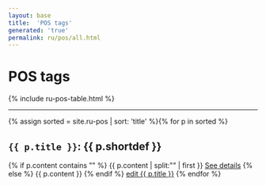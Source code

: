 ```yaml
---
layout: base
title:  'POS tags'
generated: 'true'
permalink: ru/pos/all.html
---
```


# POS tags

{% include ru-pos-table.html %}

----------

{% assign sorted = site.ru-pos | sort: 'title' %}{% for p in sorted %}
<a id="al-ru-pos/{{ p.title }}" class="al-dest"/>
<h2><code>{{ p.title }}</code>: {{ p.shortdef }}</h2>
{% if p.content contains "<!--details-->" %}    
{{ p.content | split:"<!--details-->" | first }}
<a href="{{ p.title }}" class="al-doc">See details</a>
{% else %}
{{ p.content }}
{% endif %}
<a href="{{ site.git_edit }}/{% if p.collection %}{{ p.relative_path }}{% else %}{{ p.path }}{% endif %}" target="#">edit {{ p.title }}</a>
{% endfor %}
